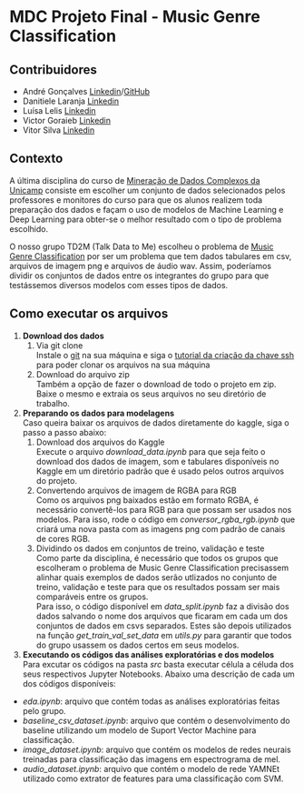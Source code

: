 # MDC Projeto Final - Music Genre Classification

## Contribuidores

*   André Gonçalves [Linkedin](https://www.linkedin.com/in/andregon%C3%A7alves/)/[GitHub](https://github.com/AndreGoncalves013)
*   Danitiele Laranja [Linkedin](https://www.linkedin.com/in/danitiele-laranja-b1232839/)
*   Luísa Lelis [Linkedin](https://www.linkedin.com/in/lu%C3%ADsa-lelis/)
*   Victor Goraieb [Linkedin](https://www.linkedin.com/in/victor-goraieb/)
*   Vitor Silva [Linkedin](https://www.linkedin.com/in/vitoranastaciosilva/)

## Contexto

A última disciplina do curso de [Mineração de Dados Complexos da Unicamp](https://www.ic.unicamp.br/~mdc/) consiste em escolher um conjunto de dados selecionados pelos professores e monitores do curso para que os alunos realizem toda preparação dos dados e façam o uso de modelos de Machine Learning e Deep Learning para obter-se o melhor resultado com o tipo de problema escolhido.

O nosso grupo TD2M (Talk Data to Me) escolheu o problema de [Music Genre Classification](https://www.kaggle.com/andradaolteanu/gtzan-dataset-music-genre-classification) por ser um problema que tem dados tabulares em csv, arquivos de imagem png e arquivos de áudio wav. Assim, poderíamos dividir os conjuntos de dados entre os integrantes do grupo para que testássemos diversos modelos com esses tipos de dados.

## Como executar os arquivos

1. **Download dos dados**
    1. Via git clone <br>
  Instale o [git](https://git-scm.com/downloads) na sua máquina e siga o [tutorial da criação da chave ssh](https://docs.github.com/en/authentication/connecting-to-github-with-ssh/adding-a-new-ssh-key-to-your-github-account) para poder clonar os arquivos na sua máquina 
    2. Download do arquivo zip <br>
  Também a opção de fazer o download de todo o projeto em zip. Baixe o mesmo e extraia os seus arquivos no seu diretório de trabalho. 
2. **Preparando os dados para modelagens**<br>
  Caso queira baixar os arquivos de dados diretamente do kaggle, siga o passo a passo abaixo:
    1.  Download dos arquivos do Kaggle<br>
  Execute o arquivo _download_data.ipynb_ para que seja feito o download dos dados de imagem, som e tabulares disponíveis no Kaggle em um diretório padrão que é usado pelos outros arquivos do projeto.
    2.  Convertendo arquivos de imagem de RGBA para RGB<br>
  Como os arquivos png baixados estão em formato RGBA, é necessário convertê-los para RGB para que possam ser usados nos modelos. Para isso, rode o código em _conversor_rgba_rgb.ipynb_ que criará uma nova pasta com as imagens png com padrão de canais de cores RGB.
    3.  Dividindo os dados em conjuntos de treino, validação e teste<br>
  Como parte da disciplina, é necessário que todos os grupos que escolheram o problema de Music Genre Classification precisassem alinhar quais exemplos de dados serão utlizados no conjunto de treino, validação e teste para que os resultados possam ser mais comparáveis entre os grupos. <br>
  Para isso, o código disponível em _data_split.ipynb_ faz a divisão dos dados salvando o nome dos arquivos que ficaram em cada um dos conjuntos de dados em csvs separados. Estes são depois utilizados na função _get_train_val_set_data_ em _utils.py_ para garantir que todos do grupo usassem os dados certos em seus modelos.
3. **Executando os códigos das análises exploratórias e dos modelos**<br>
Para excutar os códigos na pasta _src_ basta executar célula a céluda dos seus respectivos Jupyter Notebooks. Abaixo uma descrição de cada um dos códigos disponíveis:
* _eda.ipynb_: arquivo que contém todas as análises exploratórias feitas pelo grupo.
* _baseline_csv_dataset.ipynb_: arquivo que contém o desenvolvimento do baseline utilizando um modelo de Suport Vector Machine para classificação.
* _image_dataset.ipynb_: arquivo que contém os modelos de redes neurais treinadas para classificação das imagens em espectrograma de mel.
* _audio_dataset.ipynb_: arquivo que contém o modelo de rede YAMNEt utilizado como extrator de features para uma classificação com SVM.

